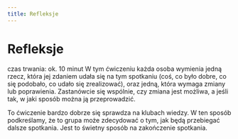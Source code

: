 ```yaml
---
title: Refleksje
---
```

# Refleksje
czas trwania: ok. 10 minut
W tym ćwiczeniu każda osoba wymienia jedną rzecz, która jej zdaniem udała się na tym
spotkaniu (coś, co było dobre, co się podobało, co udało się zrealizować), oraz jedną, która wymaga zmiany lub poprawienia. Zastanówcie się wspólnie, czy zmiana jest możliwa, a jeśli tak, w jaki sposób można ją przeprowadzić.
 
To ćwiczenie bardzo dobrze się sprawdza na klubach wiedzy. W ten sposób podkreślamy, że to grupa może zdecydować o tym, jak będą przebiegać dalsze spotkania. Jest to świetny sposób na zakończenie spotkania.
